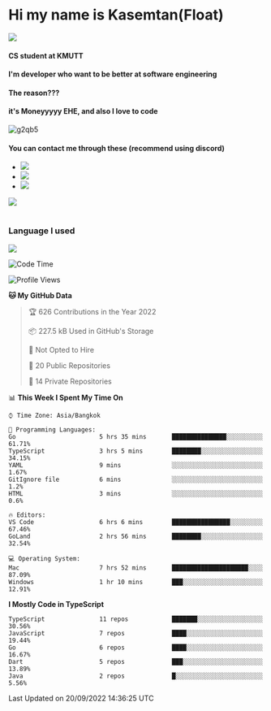 # Hi my name is Kasemtan(Float)
![](https://64.media.tumblr.com/9c2a8f831efe8da556ffbf89cebb52c9/b86c1ab833a37e32-93/s1280x1920/d000dc22f75df64be2bc150f5fa69c4f6df6bb07.gifv)
#### CS student at KMUTT
#### I'm developer who want to be better at software engineering
#### The reason???
#### it's Moneyyyyy EHE, and also I love to code
![g2qb5](https://user-images.githubusercontent.com/69688279/175812510-9235eaf7-72f7-40d3-b163-56efa9aa5c6b.gif)

#### You can contact me through these (recommend using discord)
- [![](https://img.shields.io/badge/Discord-5865F2?logo=Discord&logoColor=white)](https://discordapp.com/users/278155096225742848)
- [![](https://img.shields.io/badge/Facebook-1877F2?logo=facebook&logoColor=white)](https://www.facebook.com/float.teavasirichokchai/)
- [![](https://img.shields.io/badge/linkedin-0A66C2?logo=linkedin&logoColor=white)](https://www.linkedin.com/in/kasemtan-teavasirichokchai-975531227/)

[![](https://github-readme-stats.vercel.app/api?username=FloatKasemtan&show_icons=true&theme=nightowl)]()
#
### Language I used
[![](https://github-readme-stats.vercel.app/api/top-langs/?username=FloatKasemtan&layout=compact&theme=nightowl)]()
<!--START_SECTION:waka-->
![Code Time](http://img.shields.io/badge/Code%20Time-721%20hrs%2039%20mins-blue)

![Profile Views](http://img.shields.io/badge/Profile%20Views-0-blue)

**🐱 My GitHub Data** 

> 🏆 626 Contributions in the Year 2022
 > 
> 📦 227.5 kB Used in GitHub's Storage 
 > 
> 🚫 Not Opted to Hire
 > 
> 📜 20 Public Repositories 
 > 
> 🔑 14 Private Repositories  
 > 
📊 **This Week I Spent My Time On** 

```text
⌚︎ Time Zone: Asia/Bangkok

💬 Programming Languages: 
Go                       5 hrs 35 mins       ███████████████░░░░░░░░░░   61.71% 
TypeScript               3 hrs 5 mins        ████████░░░░░░░░░░░░░░░░░   34.15% 
YAML                     9 mins              ░░░░░░░░░░░░░░░░░░░░░░░░░   1.67% 
GitIgnore file           6 mins              ░░░░░░░░░░░░░░░░░░░░░░░░░   1.2% 
HTML                     3 mins              ░░░░░░░░░░░░░░░░░░░░░░░░░   0.6%

🔥 Editors: 
VS Code                  6 hrs 6 mins        ████████████████░░░░░░░░░   67.46% 
GoLand                   2 hrs 56 mins       ████████░░░░░░░░░░░░░░░░░   32.54%

💻 Operating System: 
Mac                      7 hrs 52 mins       █████████████████████░░░░   87.09% 
Windows                  1 hr 10 mins        ███░░░░░░░░░░░░░░░░░░░░░░   12.91%

```

**I Mostly Code in TypeScript** 

```text
TypeScript               11 repos            ███████░░░░░░░░░░░░░░░░░░   30.56% 
JavaScript               7 repos             ████░░░░░░░░░░░░░░░░░░░░░   19.44% 
Go                       6 repos             ████░░░░░░░░░░░░░░░░░░░░░   16.67% 
Dart                     5 repos             ███░░░░░░░░░░░░░░░░░░░░░░   13.89% 
Java                     2 repos             █░░░░░░░░░░░░░░░░░░░░░░░░   5.56%

```



 Last Updated on 20/09/2022 14:36:25 UTC
<!--END_SECTION:waka-->
<!--
**FloatKasemtan/FloatKasemtan** is a ✨ _special_ ✨ repository because its `README.md` (this file) appears on your GitHub profile.

Here are some ideas to get you started:

- 🔭 I’m currently working on ...
- 🌱 I’m currently learning ...
- 👯 I’m looking to collaborate on ...
- 🤔 I’m looking for help with ...
- 💬 Ask me about ...
- 📫 How to reach me: ...
- 😄 Pronouns: ...
- ⚡ Fun fact: ...
-->
